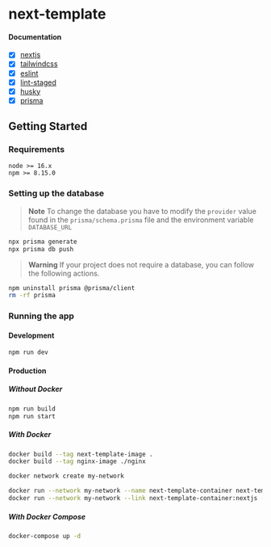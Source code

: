 # next-template

#### Documentation
- [x] [nextjs](https://nextjs.org/)
- [x] [tailwindcss](https://tailwindcss.com/)
- [x] [eslint](https://eslint.org/)
- [x] [lint-staged](https://github.com/okonet/lint-staged)
- [x] [husky](https://github.com/typicode/husky)
- [x] [prisma](https://www.prisma.io/nextjs)

## Getting Started

### Requirements

```
node >= 16.x  
npm >= 8.15.0
```

### Setting up the database

> **Note**
> To change the database you have to modify the `provider` value found in the `prisma/schema.prisma` file and the environment variable `DATABASE_URL`

``` bash
npx prisma generate
npx prisma db push
```

> **Warning**
> If your project does not require a database, you can follow the following actions.

``` bash
npm uninstall prisma @prisma/client
rm -rf prisma
```

### Running the app

#### Development

``` bash
npm run dev
```

#### Production

##### Without Docker

``` bash
npm run build
npm run start
```

##### With Docker 
```bash
docker build --tag next-template-image .
docker build --tag nginx-image ./nginx

docker network create my-network

docker run --network my-network --name next-template-container next-template-image
docker run --network my-network --link next-template-container:nextjs --publish 80:80 nginx-image
```

##### With Docker Compose

```bash
docker-compose up -d
```
